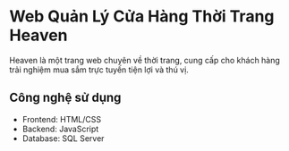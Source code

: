 # Web Quản Lý Cửa Hàng Thời Trang Heaven
Heaven là một trang web chuyên về thời trang, cung cấp cho khách hàng trải nghiệm mua sắm trực tuyến tiện lợi và thú vị.

## Công nghệ sử dụng
- Frontend: HTML/CSS
- Backend: JavaScript
- Database: SQL Server
